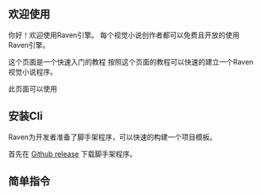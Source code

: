 ## 欢迎使用

你好！欢迎使用Raven引擎。 每个视觉小说创作者都可以免费且开放的使用Raven引擎。

这个页面是一个快速入门的教程 按照这个页面的教程可以快速的建立一个Raven视觉小说程序。

此页面可以使用
## 安装Cli
Raven为开发者准备了脚手架程序，可以快速的构建一个项目模板。

首先在 [Github release](https://github.com/E72UJ/Raven/releases) 下载脚手架程序。

## 简单指令
